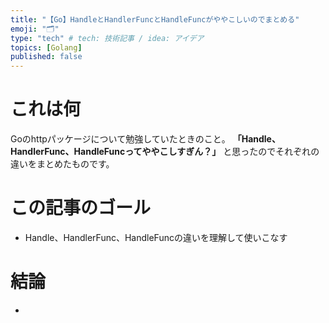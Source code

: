 ```yaml
---
title: "【Go】HandleとHandlerFuncとHandleFuncがややこしいのでまとめる"
emoji: "🗂"
type: "tech" # tech: 技術記事 / idea: アイデア
topics: [Golang]
published: false
---
```

# これは何
Goのhttpパッケージについて勉強していたときのこと。
**「Handle、HandlerFunc、HandleFuncってややこしすぎん？」** と思ったのでそれぞれの違いをまとめたものです。
# この記事のゴール
- Handle、HandlerFunc、HandleFuncの違いを理解して使いこなす
# 結論
- 